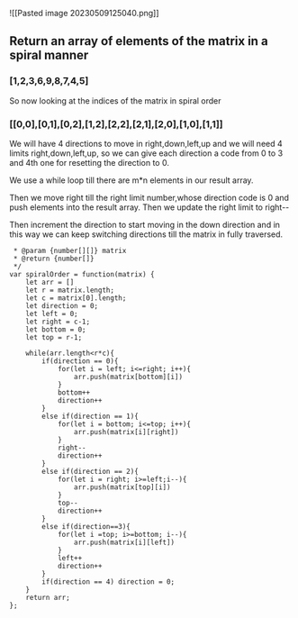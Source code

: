 ![[Pasted image 20230509125040.png]]

## Return an array of elements of the matrix in a spiral manner
###  [1,2,3,6,9,8,7,4,5]
So now looking at the indices of the matrix in spiral order
###   \[[0,0],[0,1],[0,2],[1,2],[2,2],[2,1],[2,0],[1,0],[1,1]]

We will have 4 directions to move in right,down,left,up and we will need 4 limits right,down,left,up, so we can give each direction a code from 0 to 3 and 4th one for resetting the direction to 0.

We use a while loop till there are m\*n elements in our result array.

Then we move right till the right limit number,whose direction code is 0 and push elements into the result array.
Then we update the right limit to right--

Then increment the direction to start moving in the down direction and in this way we can keep switching directions till the matrix in fully traversed.

```/**
 * @param {number[][]} matrix
 * @return {number[]}
 */
var spiralOrder = function(matrix) {
    let arr = []
    let r = matrix.length;
    let c = matrix[0].length;
    let direction = 0;
    let left = 0;
    let right = c-1;
    let bottom = 0;
    let top = r-1;

    while(arr.length<r*c){
        if(direction == 0){
            for(let i = left; i<=right; i++){
                arr.push(matrix[bottom][i])
            }
            bottom++
            direction++
        }
        else if(direction == 1){
            for(let i = bottom; i<=top; i++){
                arr.push(matrix[i][right])
            }
            right--
            direction++
        }
        else if(direction == 2){
            for(let i = right; i>=left;i--){
                arr.push(matrix[top][i])
            }
            top--
            direction++
        }
        else if(direction==3){
            for(let i =top; i>=bottom; i--){
                arr.push(matrix[i][left])
            }
            left++
            direction++
        }
        if(direction == 4) direction = 0;
    }
    return arr;
};
```
